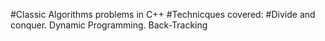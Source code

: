 #Classic Algorithms problems in C++
#Technicques covered:
#Divide and conquer. Dynamic Programming. Back-Tracking
